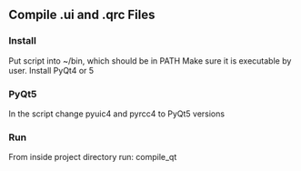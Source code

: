 ## Compile .ui and .qrc Files

### Install
Put script into ~/bin, which should be in PATH
Make sure it is executable by user.
Install PyQt4 or 5

### PyQt5
In the script change pyuic4 and pyrcc4 to PyQt5 versions

### Run
From inside project directory run:
     compile_qt
